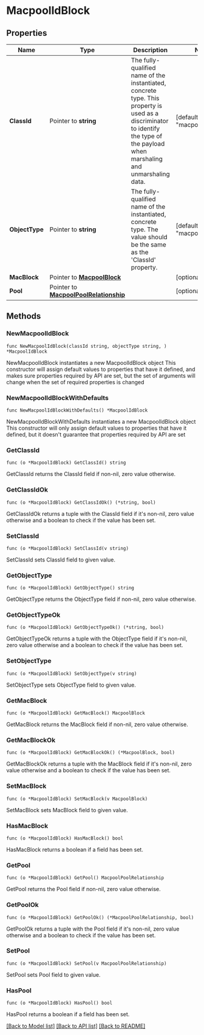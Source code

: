# MacpoolIdBlock

## Properties

Name | Type | Description | Notes
------------ | ------------- | ------------- | -------------
**ClassId** | Pointer to **string** | The fully-qualified name of the instantiated, concrete type. This property is used as a discriminator to identify the type of the payload when marshaling and unmarshaling data. | [default to "macpool.IdBlock"]
**ObjectType** | Pointer to **string** | The fully-qualified name of the instantiated, concrete type. The value should be the same as the &#39;ClassId&#39; property. | [default to "macpool.IdBlock"]
**MacBlock** | Pointer to [**MacpoolBlock**](MacpoolBlock.md) |  | [optional] 
**Pool** | Pointer to [**MacpoolPoolRelationship**](MacpoolPoolRelationship.md) |  | [optional] 

## Methods

### NewMacpoolIdBlock

`func NewMacpoolIdBlock(classId string, objectType string, ) *MacpoolIdBlock`

NewMacpoolIdBlock instantiates a new MacpoolIdBlock object
This constructor will assign default values to properties that have it defined,
and makes sure properties required by API are set, but the set of arguments
will change when the set of required properties is changed

### NewMacpoolIdBlockWithDefaults

`func NewMacpoolIdBlockWithDefaults() *MacpoolIdBlock`

NewMacpoolIdBlockWithDefaults instantiates a new MacpoolIdBlock object
This constructor will only assign default values to properties that have it defined,
but it doesn't guarantee that properties required by API are set

### GetClassId

`func (o *MacpoolIdBlock) GetClassId() string`

GetClassId returns the ClassId field if non-nil, zero value otherwise.

### GetClassIdOk

`func (o *MacpoolIdBlock) GetClassIdOk() (*string, bool)`

GetClassIdOk returns a tuple with the ClassId field if it's non-nil, zero value otherwise
and a boolean to check if the value has been set.

### SetClassId

`func (o *MacpoolIdBlock) SetClassId(v string)`

SetClassId sets ClassId field to given value.


### GetObjectType

`func (o *MacpoolIdBlock) GetObjectType() string`

GetObjectType returns the ObjectType field if non-nil, zero value otherwise.

### GetObjectTypeOk

`func (o *MacpoolIdBlock) GetObjectTypeOk() (*string, bool)`

GetObjectTypeOk returns a tuple with the ObjectType field if it's non-nil, zero value otherwise
and a boolean to check if the value has been set.

### SetObjectType

`func (o *MacpoolIdBlock) SetObjectType(v string)`

SetObjectType sets ObjectType field to given value.


### GetMacBlock

`func (o *MacpoolIdBlock) GetMacBlock() MacpoolBlock`

GetMacBlock returns the MacBlock field if non-nil, zero value otherwise.

### GetMacBlockOk

`func (o *MacpoolIdBlock) GetMacBlockOk() (*MacpoolBlock, bool)`

GetMacBlockOk returns a tuple with the MacBlock field if it's non-nil, zero value otherwise
and a boolean to check if the value has been set.

### SetMacBlock

`func (o *MacpoolIdBlock) SetMacBlock(v MacpoolBlock)`

SetMacBlock sets MacBlock field to given value.

### HasMacBlock

`func (o *MacpoolIdBlock) HasMacBlock() bool`

HasMacBlock returns a boolean if a field has been set.

### GetPool

`func (o *MacpoolIdBlock) GetPool() MacpoolPoolRelationship`

GetPool returns the Pool field if non-nil, zero value otherwise.

### GetPoolOk

`func (o *MacpoolIdBlock) GetPoolOk() (*MacpoolPoolRelationship, bool)`

GetPoolOk returns a tuple with the Pool field if it's non-nil, zero value otherwise
and a boolean to check if the value has been set.

### SetPool

`func (o *MacpoolIdBlock) SetPool(v MacpoolPoolRelationship)`

SetPool sets Pool field to given value.

### HasPool

`func (o *MacpoolIdBlock) HasPool() bool`

HasPool returns a boolean if a field has been set.


[[Back to Model list]](../README.md#documentation-for-models) [[Back to API list]](../README.md#documentation-for-api-endpoints) [[Back to README]](../README.md)


